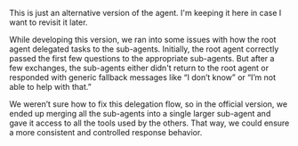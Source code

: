 This is just an alternative version of the agent. I'm keeping it here in case I want to revisit it later.

While developing this version, we ran into some issues with how the root agent delegated tasks to the sub-agents. Initially, the root agent correctly passed the first few questions to the appropriate sub-agents. But after a few exchanges, the sub-agents either didn't return to the root agent or responded with generic fallback messages like “I don’t know” or “I’m not able to help with that.”

We weren’t sure how to fix this delegation flow, so in the official version, we ended up merging all the sub-agents into a single larger sub-agent and gave it access to all the tools used by the others. That way, we could ensure a more consistent and controlled response behavior.